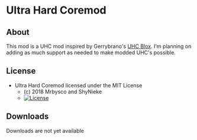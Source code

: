 # Ultra Hard Coremod #

## About ##
This mod is a UHC mod inspired by Gerrybrano's [UHC Blox](https://www.planetminecraft.com/project/minecraft-uhc-box/). I'm planning on adding as much support as needed to make modded UHC's possible.

## License ##
* Ultra Hard Coremod licensed under the MIT License
  - (c) 2018 Mrbysco and ShyNieke
  - [![License](https://img.shields.io/badge/License-MIT-red.svg?style=flat)](http://opensource.org/licenses/MIT)

## Downloads ##
Downloads are not yet available
